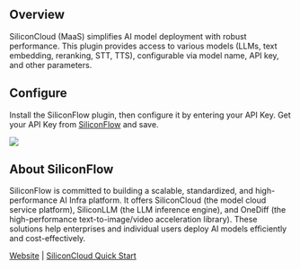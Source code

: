 ## Overview

SiliconCloud (MaaS) simplifies AI model deployment with robust performance. This plugin provides access to various models (LLMs, text embedding, reranking, STT, TTS), configurable via model name, API key, and other parameters.

## Configure

Install the SiliconFlow plugin, then configure it by entering your API Key. Get your API Key from [SiliconFlow](https://cloud.siliconflow.cn/account/ak) and save.

![](./_assets/siliconflow-01.png)

## About SiliconFlow  

SiliconFlow is committed to building a scalable, standardized, and high-performance AI Infra platform. It offers SiliconCloud (the model cloud service platform), SiliconLLM (the LLM inference engine), and OneDiff (the high-performance text-to-image/video acceleration library). These solutions help enterprises and individual users deploy AI models efficiently and cost-effectively.

[Website](https://siliconflow.cn/) | [SiliconCloud Quick Start](https://docs.siliconflow.cn/quickstart) 
